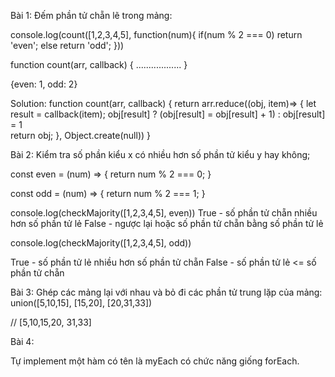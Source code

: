 Bài 1: 
Đếm phần tử chẵn lẽ trong mảng:

  console.log(count([1,2,3,4,5], function(num){
    if(num % 2 === 0) return 'even';
    else return 'odd';
  }))

  function count(arr, callback) {
    ..................
  }

  {even: 1, odd: 2}

Solution: 
  function count(arr, callback) {
    return arr.reduce((obj, item)=> {
      let result = callback(item);
      obj[result] ? (obj[result] = obj[result] + 1) : obj[result] = 1  
      return obj;
    }, Object.create(null))
  }

Bài 2:
Kiểm tra số phần kiểu x có nhiều hơn số phần tử kiểu y hay không;

  const even = (num) => {
    return num % 2 === 0;
  }

  const odd = (num) => {
    return num % 2 === 1;
  }

  console.log(checkMajority([1,2,3,4,5], even))
  True - số phần tử chẵn nhiều hơn số phần tử lẻ 
  False - ngược lại hoặc số phần tử chẵn bằng số phần tử lẻ

  console.log(checkMajority([1,2,3,4,5], odd))

  True - số phần tử lẻ nhiều hơn số phần tử chẵn
  False - số phần tử lẻ <= số phần tử chẵn

Bài 3:
Ghép các mảng lại với nhau và bỏ đi các phần tử trung lặp của mảng:
union([5,10,15], [15,20], [20,31,33])

// [5,10,15,20, 31,33]

Bài 4: 

Tự implement một hàm có tên là myEach có chức năng giống forEach.